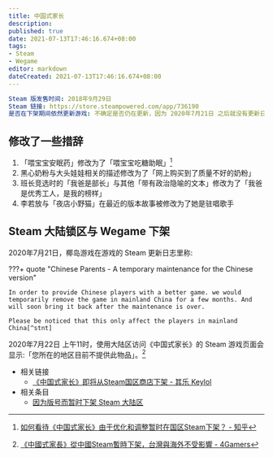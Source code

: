 ```yaml
---
title: 中国式家长
description:
published: true
date: 2021-07-13T17:46:16.674+08:00
tags:
- Steam
- Wegame
editor: markdown
dateCreated: 2021-07-13T17:46:16.674+08:00
---
```


```YAML
Steam 版发售时间: 2018年9月29日
Steam 链接: https://store.steampowered.com/app/736190
是否在下架期间依然更新游戏: 不确定是否仍在更新，因为 2020年7月21日 之后就没有更新日志了，Steam 新闻中心只在宣传椰岛的其他游戏
```

## 修改了一些措辞

1. 「喂宝宝安眠药」修改为了「喂宝宝吃糖助眠」[^408270943]
2. 黑心奶粉与大头娃娃相关的描述修改为了「网上购买到了质量不好的奶粉」
3. 班长竞选时的「我爸是部长」与其他「带有政治隐喻的文本」修改为了「我爸是优秀工人，是我的榜样」
4. 李若放与「夜店小野猫」在最近的版本故事被修改为了她是驻唱歌手

[^408270943]: [如何看待《中国式家长》由于优化和调整暂时在国区Steam下架？ - 知乎](https://web.archive.org/web/20210617104534/https://www.zhihu.com/question/408270943)

## Steam 大陆锁区与 Wegame 下架

2020年7月21日，椰岛游戏在游戏的 Steam 更新日志里称:

???+ quote "Chinese Parents - A temporary maintenance for the Chinese version"

    In order to provide Chinese players with a better game. we would temporarily remove the game in mainland China for a few months. And will soon bring it back after the maintenance is over.

    Please be noticed that this only affect the players in mainland China[^stnt]

[^stnt]: [Chinese Parents - A temporary maintenance for the Chinese version - Steam News](https://web.archive.org/web/20210713094945/https://store.steampowered.com/news/app/736190/view/2715058689346104358)

2020年7月22日 上午11时，使用大陆区访问《中国式家长》的 Steam 游戏页面会显示:「您所在的地区目前不提供此物品」。[^nst]

[^nst]: [《中國式家長》從中國Steam暫時下架，台灣與海外不受影響 - 4Gamers](https://web.archive.org/web/20201010070152if_/https://www.4gamers.com.tw/news/detail/44043/chinese-parents-pull-from-steam-and-wegame)

+ 相关链接
    + [《中国式家长》即将从Steam国区商店下架 - 其乐 Keylol](https://archive.md/Xl2xM "https://keylol.com/t622730-1-1")
+ 相关条目
    + [因为版号而暂时下架 Steam 大陆区](/game/因为版号而暂时下架_Steam_大陆区.md)
